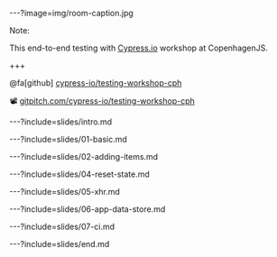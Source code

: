 ---?image=img/room-caption.jpg

Note:

This end-to-end testing with [Cypress.io](https://cypress.io) workshop at CopenhagenJS.

+++

@fa[github] [cypress-io/testing-workshop-cph](https://github.com/cypress-io/testing-workshop-cph)

📽 [gitpitch.com/cypress-io/testing-workshop-cph](https://gitpitch.com/cypress-io/testing-workshop-cph)

---?include=slides/intro.md

---?include=slides/01-basic.md

---?include=slides/02-adding-items.md

---?include=slides/04-reset-state.md

---?include=slides/05-xhr.md

---?include=slides/06-app-data-store.md

---?include=slides/07-ci.md

---?include=slides/end.md
